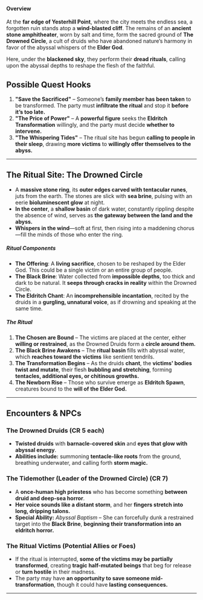#### **Overview**

At the **far edge of Yesterhill Point**, where the city meets the endless sea, a forgotten ruin stands atop a **wind-blasted cliff**. The remains of an **ancient stone amphitheater**, worn by salt and time, form the sacred ground of **The Drowned Circle**, a cult of druids who have abandoned nature’s harmony in favor of the abyssal whispers of the **Elder God**.

Here, under the **blackened sky**, they perform their **dread rituals**, calling upon the abyssal depths to reshape the flesh of the faithful.

## **Possible Quest Hooks**

1. **"Save the Sacrificed"** – Someone’s **family member has been taken** to be transformed. The party must **infiltrate the ritual** and stop it **before it’s too late.**
2. **"The Price of Power"** – A **powerful figure** seeks the **Eldritch Transformation** willingly, and the party must decide **whether to intervene.**
3. **"The Whispering Tides"** – The ritual site has begun **calling to people in their sleep**, drawing **more victims** to **willingly offer themselves to the abyss.**

---

## **The Ritual Site: The Drowned Circle**

- A **massive stone ring**, its **outer edges carved with tentacular runes**, juts from the earth. The stones are slick with **sea brine**, pulsing with an eerie **bioluminescent glow** at night.
- **In the center**, a **shallow basin** of dark water, constantly rippling despite the absence of wind, serves as **the gateway between the land and the abyss.**
- **Whispers in the wind**—soft at first, then rising into a maddening chorus—fill the minds of those who enter the ring.

##### **Ritual Components**

- **The Offering**: A **living sacrifice**, chosen to be reshaped by the Elder God. This could be a single victim or an entire group of people.
- **The Black Brine**: Water collected from **impossible depths**, too thick and dark to be natural. It **seeps through cracks in reality** within the Drowned Circle.
- **The Eldritch Chant**: An **incomprehensible incantation**, recited by the druids in a **gurgling, unnatural voice**, as if drowning and speaking at the same time.

##### **The Ritual**

1. **The Chosen are Bound** – The victims are placed at the center, either **willing or restrained**, as the Drowned Druids form a **circle around them.**
2. **The Black Brine Awakens** – The **ritual basin** fills with abyssal water, which **reaches toward the victims** like sentient tendrils.
3. **The Transformation Begins** – As the druids **chant**, the **victims' bodies twist and mutate**, their flesh **bubbling and stretching**, forming **tentacles, additional eyes, or chitinous growths.**
4. **The Newborn Rise** – Those who survive emerge as **Eldritch Spawn**, creatures bound to the **will of the Elder God.**

---

## **Encounters & NPCs**

### **The Drowned Druids (CR 5 each)**

- **Twisted druids** with **barnacle-covered skin** and **eyes that glow with abyssal energy**.
- **Abilities include:** summoning **tentacle-like roots** from the ground, breathing underwater, and calling forth **storm magic.**

### **The Tidemother (Leader of the Drowned Circle) (CR 7)**

- A **once-human high priestess** who has become something **between druid and deep-sea horror**.
- **Her voice sounds like a distant storm**, and her **fingers stretch into long, dripping talons.**
- **Special Ability:** _Abyssal Baptism_ – She can forcefully dunk a restrained target into the **Black Brine**, **beginning their transformation into an eldritch horror.**

### **The Ritual Victims (Potential Allies or Foes)**

- If the ritual is interrupted, **some of the victims may be partially transformed**, creating **tragic half-mutated beings** that beg for release or **turn hostile** in their madness.
- The party may have **an opportunity to save someone mid-transformation**, though it could have **lasting consequences.**

---
